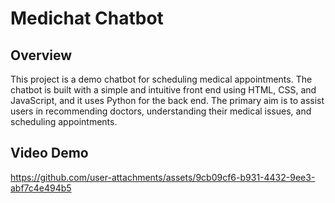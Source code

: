 # Medichat Chatbot

## Overview

This project is a demo chatbot for scheduling medical appointments. The chatbot is built with a simple and intuitive front end using HTML, CSS, and JavaScript, and it uses Python for the back end. The primary aim is to assist users in recommending doctors, understanding their medical issues, and scheduling appointments.


## Video Demo

https://github.com/user-attachments/assets/9cb09cf6-b931-4432-9ee3-abf7c4e494b5

